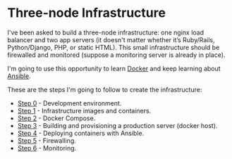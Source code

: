 # Three-node Infrastructure

I've been asked to build a three-node infrastructure: one nginx load balancer and two app servers (it doesn't matter whether it’s Ruby/Rails, Python/Django, PHP, or static HTML). This small infrastructure should be firewalled and monitored (suppose a monitoring server is already in place).

I'm going to use this opportunity to learn [Docker](https://www.docker.com/) and keep learning about [Ansible](http://www.ansible.com/home).

These are the steps I'm going to follow to create the infrastructure:

* [Step 0]() - Development environment.
* [Step 1]() - Infrastructure images and containers.
* [Step 2]() - Docker Compose.
* [Step 3]() - Building and provisioning a production server (docker host).
* [Step 4]() - Deploying containers with Ansible.
* [Step 5]() - Firewalling.
* [Step 6]() - Monitoring.
